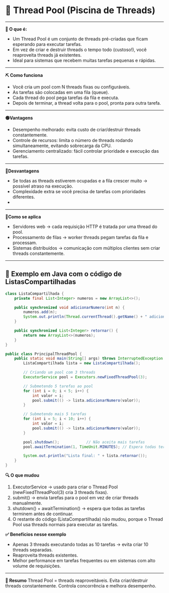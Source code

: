 # 🚿 Thread Pool (Piscina de Threads)

---

**🧠 O que é:** 
- Um Thread Pool é um conjunto de threads pré-criadas que ficam esperando para executar tarefas.
- Em vez de criar e destruir threads o tempo todo (custoso!), você reaproveita threads já existentes.
- Ideal para sistemas que recebem muitas tarefas pequenas e rápidas.

---

**⛏ Como funciona**
- Você cria um pool com N threads fixas ou configuráveis.
- As tarefas são colocadas em uma fila (queue).
- Cada thread do pool pega tarefas da fila e executa.
- Depois de terminar, a thread volta para o pool, pronta para outra tarefa.

---

**🟢Vantagens**
- Desempenho melhorado: evita custo de criar/destruir threads constantemente.
- Controle de recursos: limita o número de threads rodando simultaneamente, evitando sobrecarga da CPU.
- Gerenciamento centralizado: fácil controlar prioridade e execução das tarefas.

---

**🛑Desvantagens**
- Se todas as threads estiverem ocupadas e a fila crescer muito → possível atraso na execução.
- Complexidade extra se você precisa de tarefas com prioridades diferentes.
- 
---
**💉Como se aplica**
- Servidores web → cada requisição HTTP é tratada por uma thread do pool.
- Processamento de filas → worker threads pegam tarefas da fila e processam.
- Sistemas distribuídos → comunicação com múltiplos clientes sem criar threads constantemente.

---
## 🔹 Exemplo em **Java** com o código de ListasCompartilhadas
```java
class ListaCompartilhada {
    private final List<Integer> numeros = new ArrayList<>();

    public synchronized void adicionarNumero(int n) {
        numeros.add(n);
        System.out.println(Thread.currentThread().getName() + " adicionou: " + n);
    }

    public synchronized List<Integer> retornar() {
        return new ArrayList<>(numeros);
    }
}

public class PrincipalThreadPool {
    public static void main(String[] args) throws InterruptedException {
        ListaCompartilhada lista = new ListaCompartilhada();

        // Criando um pool com 3 threads
        ExecutorService pool = Executors.newFixedThreadPool(3);

        // Submetendo 5 tarefas ao pool
        for (int i = 0; i < 5; i++) {
            int valor = i;
            pool.submit(() -> lista.adicionarNumero(valor));
        }

        // Submetendo mais 5 tarefas
        for (int i = 5; i < 10; i++) {
            int valor = i;
            pool.submit(() -> lista.adicionarNumero(valor));
        }

        pool.shutdown();            // Não aceita mais tarefas
        pool.awaitTermination(1, TimeUnit.MINUTES); // Espera todas terminarem

        System.out.println("Lista final: " + lista.retornar());
    }
}

```

**🔍 O que mudou**

1. ExecutorService → usado para criar o Thread Pool (newFixedThreadPool(3) cria 3 threads fixas).
2. submit() → envia tarefas para o pool em vez de criar threads manualmente.
3. shutdown() + awaitTermination() → espera que todas as tarefas terminem antes de continuar.
4. O restante do código (ListaCompartilhada) não mudou, porque o Thread Pool usa threads normais para executar as tarefas.

**✅ Benefícios nesse exemplo**
- Apenas 3 threads executando todas as 10 tarefas → evita criar 10 threads separadas.
- Reaproveita threads existentes.
- Melhor performance em tarefas frequentes ou em sistemas com alto volume de requisições.
  
---

**📌 Resumo**
Thread Pool = threads reaproveitáveis.
Evita criar/destruir threads constantemente.
Controla concorrência e melhora desempenho.

